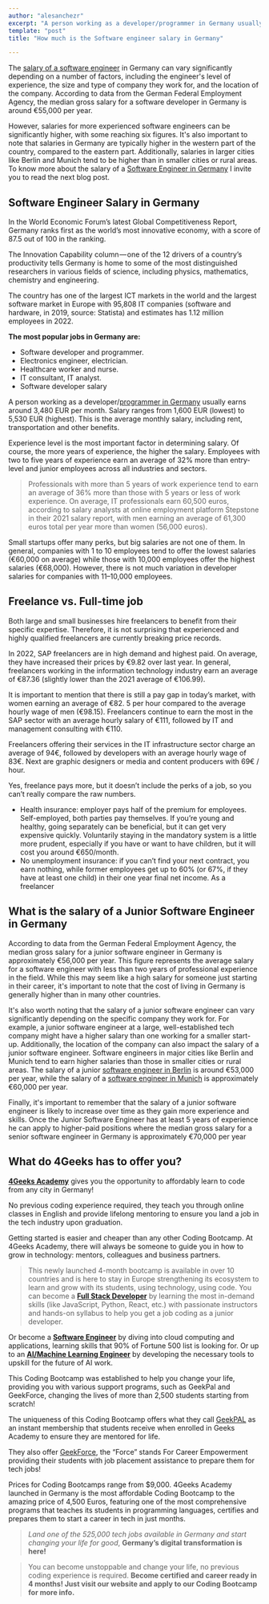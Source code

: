 ```yaml
---
author: "alesanchezr"
excerpt: "A person working as a developer/programmer in Germany usually earns around 3,480 EUR per month. A Software Engineer Salary in Germany ranges from 1,600 EUR (lowest) to 5,530 EUR (highest)."
template: "post" 
title: "How much is the Software engineer salary in Germany"

---
```


The [salary of a software engineer](https://4geeksacademy.com/us/software-engineer-salary/software-engineer-salary) in Germany can vary significantly depending on a number of factors, including the engineer's level of experience, the size and type of company they work for, and the location of the company. According to data from the German Federal Employment Agency, the median gross salary for a software developer in Germany is around €55,000 per year. 

However, salaries for more experienced software engineers can be significantly higher, with some reaching six figures. It's also important to note that salaries in Germany are typically higher in the western part of the country, compared to the eastern part. Additionally, salaries in larger cities like Berlin and Munich tend to be higher than in smaller cities or rural areas. To know more about the salary of a [Software Engineer in Germany](https://4geeksacademy.com/us/coding-bootcamps/software-engineer-bootcamp) I invite you to read the next blog post.

## Software Engineer Salary in Germany

In the World Economic Forum’s latest Global Competitiveness Report, Germany ranks first as the world’s most innovative economy, with a score of 87.5 out of 100 in the ranking.

The Innovation Capability column — one of the 12 drivers of a country’s productivity tells Germany is home to some of the most distinguished researchers in various fields of science, including physics, mathematics, chemistry and engineering.

The country has one of the largest ICT markets in the world and the largest software market in Europe with 95,808 IT companies (software and hardware, in 2019, source: Statista) and estimates has 1.12 million employees in 2022.

**The most popular jobs in Germany are:**

- Software developer and programmer.
- Electronics engineer, electrician.
- Healthcare worker and nurse.
- IT consultant, IT analyst.
- Software developer salary

A person working as a developer/[programmer in Germany](https://4geeksacademy.com/us/coding-campus/coding-bootcamp-hamburg-germany) usually earns around 3,480 EUR per month. Salary ranges from 1,600 EUR (lowest) to 5,530 EUR (highest). This is the average monthly salary, including rent, transportation and other benefits.

Experience level is the most important factor in determining salary. Of course, the more years of experience, the higher the salary. Employees with two to five years of experience earn an average of 32% more than entry-level and junior employees across all industries and sectors.

> Professionals with more than 5 years of work experience tend to earn an average of 36% more than those with 5 years or less of work experience.
> On average, IT professionals earn 60,500 euros, according to salary analysts at online employment platform Stepstone in their 2021 salary report, with men earning an average of 61,300 euros total per year more than women (56,000 euros).

Small startups offer many perks, but big salaries are not one of them. In general, companies with 1 to 10 employees tend to offer the lowest salaries (€60,000 on average) while those with 10,000 employees offer the highest salaries (€68,000). However, there is not much variation in developer salaries for companies with 11–10,000 employees.

## Freelance vs. Full-time job

Both large and small businesses hire freelancers to benefit from their specific expertise. Therefore, it is not surprising that experienced and highly qualified freelancers are currently breaking price records.

In 2022, SAP freelancers are in high demand and highest paid. On average, they have increased their prices by €9.82 over last year. In general, freelancers working in the information technology industry earn an average of €87.36 (slightly lower than the 2021 average of €106.99).

It is important to mention that there is still a pay gap in today’s market, with women earning an average of €82. 5 per hour compared to the average hourly wage of men (€98.15). Freelancers continue to earn the most in the SAP sector with an average hourly salary of €111, followed by IT and management consulting with €110.

Freelancers offering their services in the IT infrastructure sector charge an average of 94€, followed by developers with an average hourly wage of 83€. Next are graphic designers or media and content producers with 69€ / hour.

Yes, freelance pays more, but it doesn’t include the perks of a job, so you can’t really compare the raw numbers.

- Health insurance: employer pays half of the premium for employees. Self-employed, both parties pay themselves. If you’re young and healthy, going separately can be beneficial, but it can get very expensive quickly. Voluntarily staying in the mandatory system is a little more prudent, especially if you have or want to have children, but it will cost you around €650/month.
- No unemployment insurance: if you can’t find your next contract, you earn nothing, while former employees get up to 60% (or 67%, if they have at least one child) in their one year final net income. As a freelancer

## What is the salary of a Junior Software Engineer in Germany

According to data from the German Federal Employment Agency, the median gross salary for a junior software engineer in Germany is approximately €56,000 per year. This figure represents the average salary for a software engineer with less than two years of professional experience in the field. While this may seem like a high salary for someone just starting in their career, it's important to note that the cost of living in Germany is generally higher than in many other countries.

It's also worth noting that the salary of a junior software engineer can vary significantly depending on the specific company they work for. For example, a junior software engineer at a large, well-established tech company might have a higher salary than one working for a smaller start-up. Additionally, the location of the company can also impact the salary of a junior software engineer. Software engineers in major cities like Berlin and Munich tend to earn higher salaries than those in smaller cities or rural areas. The salary of a junior [software engineer in Berlin](https://4geeksacademy.com/us/coding-campus/coding-bootcamp-berlin-germany) is around €53,000 per year, while the salary of a [software engineer in Munich](https://4geeksacademy.com/us/coding-campus/coding-bootcamp-munich-germany) is approximately €60,000 per year.

Finally, it's important to remember that the salary of a junior software engineer is likely to increase over time as they gain more experience and skills. Once the Junior Software Engineer has at least 5 years of experience he can apply to higher-paid positions where the median gross salary for a senior software engineer in Germany is approximately €70,000 per year

## What do 4Geeks has to offer you?

[**4Geeks Academy**](https://4geeksacademy.com/) gives you the opportunity to affordably learn to code from any city in Germany!

No previous coding experience required, they teach you through online classes in English and provide lifelong mentoring to ensure you land a job in the tech industry upon graduation.

Getting started is easier and cheaper than any other Coding Bootcamp. At 4Geeks Academy, there will always be someone to guide you in how to grow in technology: mentors, colleagues and business partners.

> This newly launched 4-month bootcamp is available in over 10 countries and is here to stay in Europe strengthening its ecosystem to learn and grow with its students, using technology, using code.
> You can become a [**Full Stack Developer**](https://4geeksacademy.com/us/coding-bootcamps/full-time-full-stack-developer) by learning the most in-demand skills (like JavaScript, Python, React, etc.) with passionate instructors and hands-on syllabus to help you get a job coding as a junior developer.

Or become a [**Software Engineer**](https://4geeksacademy.com/us/coding-bootcamps/software-engineer-bootcamp) by diving into cloud computing and applications, learning skills that 90% of Fortune 500 list is looking for. Or up to an [**AI/Machine Learning Engineer**](https://4geeksacademy.com/us/coding-bootcamps/machine-learning-engineering) by developing the necessary tools to upskill for the future of AI work.

This Coding Bootcamp was established to help you change your life, providing you with various support programs, such as GeekPal and GeekForce, changing the lives of more than 2,500 students starting from scratch!

The uniqueness of this Coding Bootcamp offers what they call [GeekPAL](https://4geeksacademy.com/us/geekpal-support) as an instant membership that students receive when enrolled in Geeks Academy to ensure they are mentored for life.

They also offer [GeekForce](https://4geeksacademy.com/us/geekforce-career-support), the “Force” stands For Career Empowerment providing their students with job placement assistance to prepare them for tech jobs!

Prices for Coding Bootcamps range from $9,000. 4Geeks Academy launched in Germany is the most affordable Coding Bootcamp to the amazing price of 4,500 Euros, featuring one of the most comprehensive programs that teaches its students in programming languages, certifies and prepares them to start a career in tech in just months.

> *Land one of the 525,000 tech jobs available in Germany and start changing your life for good*, **Germany’s digital transformation is here!**

> You can become unstoppable and change your life, no previous coding experience is required. **Become certified and career ready in 4 months! Just visit our website and apply to our Coding Bootcamp for more info.**

<call-to-action button_text="Estudia programación" button_link="https://4geeksacademy.com/us/coding-bootcamps/part-time-full-stack-developer" background="rgba(0, 151, 205, 0.15)" title="4Geeks es una de las academias de programación más importantes del mundo" text="75% de nuestros alumnos son elegibles para una beca parcial o total"></call-to-action>